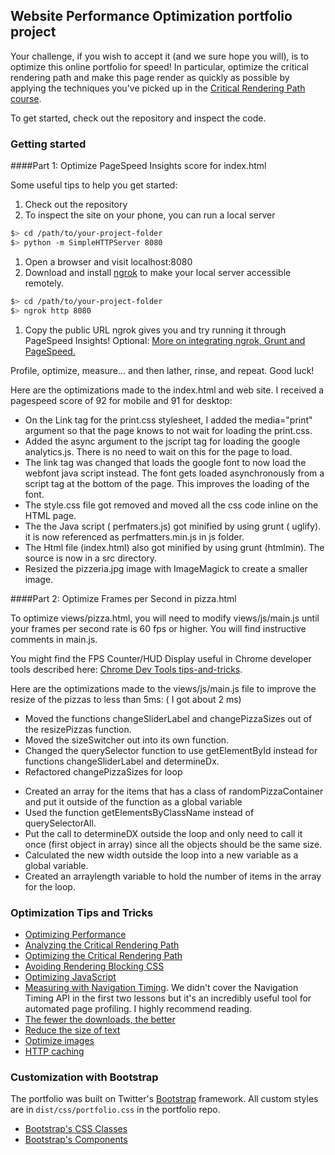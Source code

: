 ## Website Performance Optimization portfolio project

Your challenge, if you wish to accept it (and we sure hope you will), is to optimize this online portfolio for speed! In particular, optimize the critical rendering path and make this page render as quickly as possible by applying the techniques you've picked up in the [Critical Rendering Path course](https://www.udacity.com/course/ud884).

To get started, check out the repository and inspect the code.

### Getting started

####Part 1: Optimize PageSpeed Insights score for index.html

Some useful tips to help you get started:

1. Check out the repository
1. To inspect the site on your phone, you can run a local server

  ```bash
  $> cd /path/to/your-project-folder
  $> python -m SimpleHTTPServer 8080
  ```

1. Open a browser and visit localhost:8080
1. Download and install [ngrok](https://ngrok.com/) to make your local server accessible remotely.

  ``` bash
  $> cd /path/to/your-project-folder
  $> ngrok http 8080
  ```

1. Copy the public URL ngrok gives you and try running it through PageSpeed Insights! Optional: [More on integrating ngrok, Grunt and PageSpeed.](http://www.jamescryer.com/2014/06/12/grunt-pagespeed-and-ngrok-locally-testing/)

Profile, optimize, measure... and then lather, rinse, and repeat. Good luck!

Here are the optimizations made to the index.html and web site.  I received a pagespeed score of 92 for mobile and 91 for desktop:
* On the Link tag for the print.css stylesheet, I added the media="print" argument so that the page  knows to not wait for loading the print.css.
* Added the async argument to the jscript tag for loading the google analytics.js.  There is no need to wait on this for the page to load.
* The link tag was changed that loads the google font to now load the webfont java script instead.  The font gets loaded asynchronously from a script tag at the bottom of the page.  This improves the loading of the font.
* The style.css file got removed and moved all the css code inline on the HTML page.
* The the Java script ( perfmaters.js) got minified by using grunt ( uglify).  it is now referenced as perfmatters.min.js in js folder.
* The Html file (index.html) also got minified by using grunt (htmlmin).  The source is now in a src directory.
* Resized the pizzeria.jpg image with ImageMagick to create a smaller image.

####Part 2: Optimize Frames per Second in pizza.html

To optimize views/pizza.html, you will need to modify views/js/main.js until your frames per second rate is 60 fps or higher. You will find instructive comments in main.js. 

You might find the FPS Counter/HUD Display useful in Chrome developer tools described here: [Chrome Dev Tools tips-and-tricks](https://developer.chrome.com/devtools/docs/tips-and-tricks).

Here are the optimizations made to the views/js/main.js file to improve the resize of the pizzas to less than 5ms: ( I got about 2 ms)
* Moved the functions changeSliderLabel and changePizzaSizes out of the resizePizzas function.
* Moved the sizeSwitcher out into its own function.
* Changed the querySelector function to use getElementById instead for functions changeSliderLabel and determineDx.
* Refactored changePizzaSizes for loop
- Created an array for the items that has a class of randomPizzaContainer and put it outside of the function as a global variable
- Used the function getElementsByClassName instead of querySelectorAll.
- Put the call to determineDX outside the loop and only need to call it once (first object in array) since all the objects should be the same size.
- Calculated the new width outside the loop into a new variable as a global variable.
- Created an arraylength variable to hold the number of items in the array for the loop.


### Optimization Tips and Tricks
* [Optimizing Performance](https://developers.google.com/web/fundamentals/performance/ "web performance")
* [Analyzing the Critical Rendering Path](https://developers.google.com/web/fundamentals/performance/critical-rendering-path/analyzing-crp.html "analyzing crp")
* [Optimizing the Critical Rendering Path](https://developers.google.com/web/fundamentals/performance/critical-rendering-path/optimizing-critical-rendering-path.html "optimize the crp!")
* [Avoiding Rendering Blocking CSS](https://developers.google.com/web/fundamentals/performance/critical-rendering-path/render-blocking-css.html "render blocking css")
* [Optimizing JavaScript](https://developers.google.com/web/fundamentals/performance/critical-rendering-path/adding-interactivity-with-javascript.html "javascript")
* [Measuring with Navigation Timing](https://developers.google.com/web/fundamentals/performance/critical-rendering-path/measure-crp.html "nav timing api"). We didn't cover the Navigation Timing API in the first two lessons but it's an incredibly useful tool for automated page profiling. I highly recommend reading.
* <a href="https://developers.google.com/web/fundamentals/performance/optimizing-content-efficiency/eliminate-downloads.html">The fewer the downloads, the better</a>
* <a href="https://developers.google.com/web/fundamentals/performance/optimizing-content-efficiency/optimize-encoding-and-transfer.html">Reduce the size of text</a>
* <a href="https://developers.google.com/web/fundamentals/performance/optimizing-content-efficiency/image-optimization.html">Optimize images</a>
* <a href="https://developers.google.com/web/fundamentals/performance/optimizing-content-efficiency/http-caching.html">HTTP caching</a>

### Customization with Bootstrap
The portfolio was built on Twitter's <a href="http://getbootstrap.com/">Bootstrap</a> framework. All custom styles are in `dist/css/portfolio.css` in the portfolio repo.

* <a href="http://getbootstrap.com/css/">Bootstrap's CSS Classes</a>
* <a href="http://getbootstrap.com/components/">Bootstrap's Components</a>
